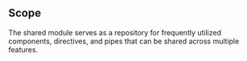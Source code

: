 ## Scope
The shared module serves as a repository for frequently utilized components, directives, and pipes that can be shared across multiple features.

